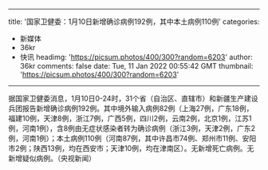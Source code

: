 
---
title: '国家卫健委：1月10日新增确诊病例192例，其中本土病例110例'
categories: 
 - 新媒体
 - 36kr
 - 快讯
headimg: 'https://picsum.photos/400/300?random=6203'
author: 36kr
comments: false
date: Tue, 11 Jan 2022 00:55:42 GMT
thumbnail: 'https://picsum.photos/400/300?random=6203'
---

<div>   
据国家卫健委消息，1月10日0-24时，31个省（自治区、直辖市）和新疆生产建设兵团报告新增确诊病例192例。其中境外输入病例82例（上海27例，广东18例，福建10例，天津8例，浙江7例，广西5例，四川2例，云南2例，北京1例，江苏1例，河南1例），含8例由无症状感染者转为确诊病例（浙江3例，天津2例，广东2例，河南1例）；本土病例110例（河南87例，其中许昌市74例、郑州市11例、安阳市2例；陕西13例，均在西安市；天津10例，均在津南区）。无新增死亡病例。无新增疑似病例。（央视新闻）  
</div>
            